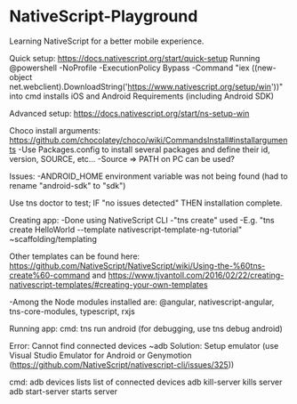 # NativeScript-Playground
Learning NativeScript for a better mobile experience.


Quick setup: https://docs.nativescript.org/start/quick-setup
Running 
@powershell -NoProfile -ExecutionPolicy Bypass -Command "iex ((new-object net.webclient).DownloadString('https://www.nativescript.org/setup/win'))"
into cmd installs iOS and Android Requirements (including Android SDK)

Advanced setup: https://docs.nativescript.org/start/ns-setup-win

Choco install arguments: https://github.com/chocolatey/choco/wiki/CommandsInstall#installarguments
-Use Packages.config to install several packages and define their id, version, SOURCE, etc... 
-Source => PATH on PC can be used?

Issues:
-ANDROID_HOME environment variable was not being found (had to rename "android-sdk" to "sdk")

Use tns doctor to test; IF "no issues detected" THEN installation complete.



Creating app: 
-Done using NativeScript CLI
-"tns create" used
-E.g. "tns create HelloWorld --template nativescript-template-ng-tutorial" ~scaffolding/templating

Other templates can be found here: https://github.com/NativeScript/NativeScript/wiki/Using-the-%60tns-create%60-command and https://www.tjvantoll.com/2016/02/22/creating-nativescript-templates/#creating-your-own-templates

-Among the Node modules installed are: @angular, nativescript-angular, tns-core-modules, typescript, rxjs


 
Running app:
cmd: tns run android (for debugging, use tns debug android)

Error: Cannot find connected devices ~adb 
Solution: Setup emulator (use Visual Studio Emulator for Android or Genymotion (https://github.com/NativeScript/nativescript-cli/issues/325))

cmd: 
adb devices lists list of connected devices
adb kill-server kills server
adb start-server starts server


